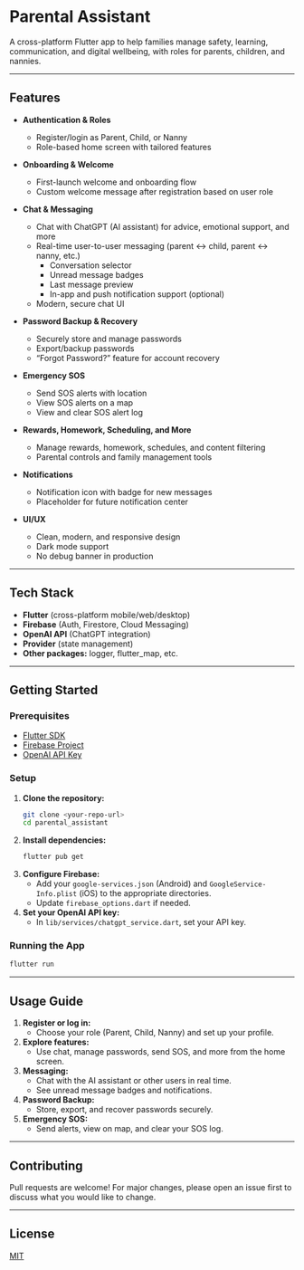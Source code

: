 # Parental Assistant

A cross-platform Flutter app to help families manage safety, learning, communication, and digital wellbeing, with roles for parents, children, and nannies.

---

## Features

- **Authentication & Roles**
  - Register/login as Parent, Child, or Nanny
  - Role-based home screen with tailored features

- **Onboarding & Welcome**
  - First-launch welcome and onboarding flow
  - Custom welcome message after registration based on user role

- **Chat & Messaging**
  - Chat with ChatGPT (AI assistant) for advice, emotional support, and more
  - Real-time user-to-user messaging (parent ↔ child, parent ↔ nanny, etc.)
    - Conversation selector
    - Unread message badges
    - Last message preview
    - In-app and push notification support (optional)
  - Modern, secure chat UI

- **Password Backup & Recovery**
  - Securely store and manage passwords
  - Export/backup passwords
  - “Forgot Password?” feature for account recovery

- **Emergency SOS**
  - Send SOS alerts with location
  - View SOS alerts on a map
  - View and clear SOS alert log

- **Rewards, Homework, Scheduling, and More**
  - Manage rewards, homework, schedules, and content filtering
  - Parental controls and family management tools

- **Notifications**
  - Notification icon with badge for new messages
  - Placeholder for future notification center

- **UI/UX**
  - Clean, modern, and responsive design
  - Dark mode support
  - No debug banner in production

---

## Tech Stack
- **Flutter** (cross-platform mobile/web/desktop)
- **Firebase** (Auth, Firestore, Cloud Messaging)
- **OpenAI API** (ChatGPT integration)
- **Provider** (state management)
- **Other packages:** logger, flutter_map, etc.

---

## Getting Started

### Prerequisites
- [Flutter SDK](https://flutter.dev/docs/get-started/install)
- [Firebase Project](https://firebase.google.com/)
- [OpenAI API Key](https://platform.openai.com/)

### Setup
1. **Clone the repository:**
   ```sh
   git clone <your-repo-url>
   cd parental_assistant
   ```
2. **Install dependencies:**
   ```sh
   flutter pub get
   ```
3. **Configure Firebase:**
   - Add your `google-services.json` (Android) and `GoogleService-Info.plist` (iOS) to the appropriate directories.
   - Update `firebase_options.dart` if needed.
4. **Set your OpenAI API key:**
   - In `lib/services/chatgpt_service.dart`, set your API key.

### Running the App
```sh
flutter run
```

---

## Usage Guide
1. **Register or log in:**
   - Choose your role (Parent, Child, Nanny) and set up your profile.
2. **Explore features:**
   - Use chat, manage passwords, send SOS, and more from the home screen.
3. **Messaging:**
   - Chat with the AI assistant or other users in real time.
   - See unread message badges and notifications.
4. **Password Backup:**
   - Store, export, and recover passwords securely.
5. **Emergency SOS:**
   - Send alerts, view on map, and clear your SOS log.

---

## Contributing
Pull requests are welcome! For major changes, please open an issue first to discuss what you would like to change.

---

## License
[MIT](LICENSE)
